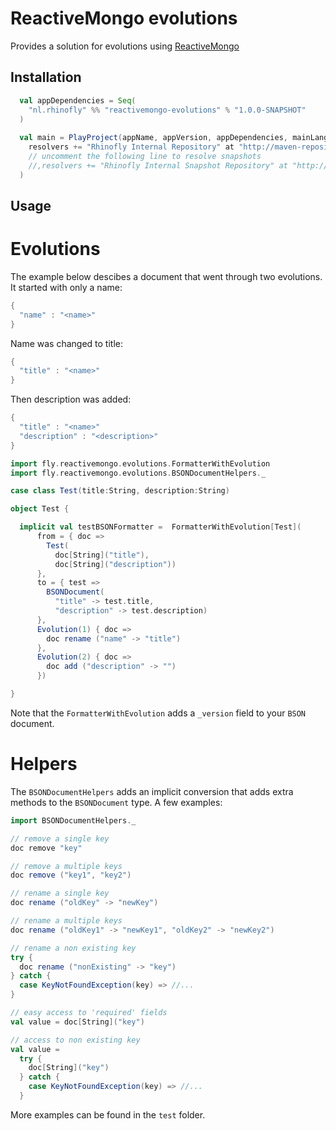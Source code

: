 ReactiveMongo evolutions
=====================================================

Provides a solution for evolutions using [ReactiveMongo](http://reactivemongo.org/)


Installation
------------

``` scala
  val appDependencies = Seq(
    "nl.rhinofly" %% "reactivemongo-evolutions" % "1.0.0-SNAPSHOT"
  )
  
  val main = PlayProject(appName, appVersion, appDependencies, mainLang = SCALA).settings(
    resolvers += "Rhinofly Internal Repository" at "http://maven-repository.rhinofly.net:8081/artifactory/libs-release-local"
    // uncomment the following line to resolve snapshots
    //,resolvers += "Rhinofly Internal Snapshot Repository" at "http://maven-repository.rhinofly.net:8081/artifactory/libs-shapshots-local"
  )
```


Usage
-----

Evolutions
==========

The example below descibes a document that went through two evolutions. It started with only a name:

``` scala
{
  "name" : "<name>"
}
```

Name was changed to title:

``` scala
{
  "title" : "<name>"
}
```

Then description was added:

``` scala
{
  "title" : "<name>"
  "description" : "<description>"
}
```

``` scala
import fly.reactivemongo.evolutions.FormatterWithEvolution
import fly.reactivemongo.evolutions.BSONDocumentHelpers._

case class Test(title:String, description:String)

object Test {

  implicit val testBSONFormatter =  FormatterWithEvolution[Test](
      from = { doc =>
        Test(
          doc[String]("title"),
          doc[String]("description"))
      },
      to = { test =>
        BSONDocument(
          "title" -> test.title,
          "description" -> test.description)
      },
      Evolution(1) { doc =>
      	doc rename ("name" -> "title")
      },
      Evolution(2) { doc =>
      	doc add ("description" -> "")
      })

}
```

Note that the `FormatterWithEvolution` adds a `_version` field to your `BSON` document.

Helpers
=======

The `BSONDocumentHelpers` adds an implicit conversion that adds extra methods to the `BSONDocument` type. A few examples:

``` scala
import BSONDocumentHelpers._

// remove a single key
doc remove "key"

// remove a multiple keys
doc remove ("key1", "key2")

// rename a single key
doc rename ("oldKey" -> "newKey")

// rename a multiple keys
doc rename ("oldKey1" -> "newKey1", "oldKey2" -> "newKey2")

// rename a non existing key
try {
  doc rename ("nonExisting" -> "key")
} catch {
  case KeyNotFoundException(key) => //...
}

// easy access to 'required' fields
val value = doc[String]("key")

// access to non existing key
val value = 
  try {
    doc[String]("key")
  } catch {
    case KeyNotFoundException(key) => //...
  }
```

More examples can be found in the `test` folder. 
